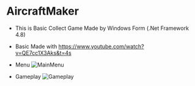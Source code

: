 # AircraftMaker

- This is Basic Collect Game Made by Windows Form (.Net Framework 4.8)
- Basic Made with https://www.youtube.com/watch?v=QE7cc1X3Aks&t=4s


- Menu 
![MainMenu](https://user-images.githubusercontent.com/95095606/166309576-834e07fe-42be-4967-8c19-7a57c853d245.jpg)



- Gameplay
![Gameplay](https://user-images.githubusercontent.com/95095606/166309648-c1cb40e7-947c-4c32-8b9b-25be2c4427f0.jpg)

